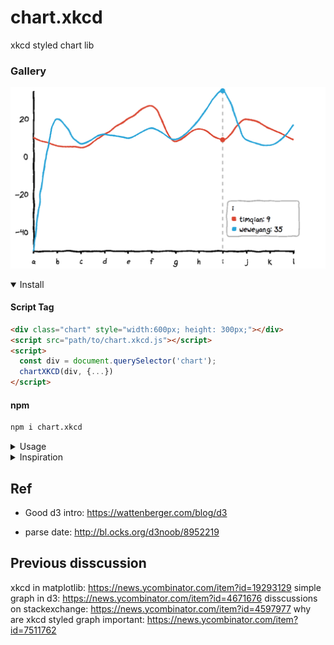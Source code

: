 # chart.xkcd

xkcd styled chart lib

### Gallery

![](https://raw.githubusercontent.com/timqian/images/master/20190812085940.png)

<details open>

<summary>Install</summary>

#### Script Tag

```html
<div class="chart" style="width:600px; height: 300px;"></div>
<script src="path/to/chart.xkcd.js"></script>
<script>
  const div = document.querySelector('chart');
  chartXKCD(div, {...})
</script>
```

#### npm

```bash
npm i chart.xkcd
```

</details>

<details>
<summary>Usage</summary>

```js
import Chart from 'chart.xkcd';


```

</details>


<details>
<summary>Inspiration</summary>

https://github.com/imkevinxu/xkcdgraphs

I made an xkcd styled chart library

https://github.com/ipython/xkcd-font

Inspirations:

![](https://imgs.xkcd.com/comics/escalators.png)
![](https://imgs.xkcd.com/comics/hipsters_2x.png)
![](https://imgs.xkcd.com/comics/self_description.png)
![](http://i.imgur.com/EoSJz2j.png)
![](https://external-preview.redd.it/9-yb-n3bk5a5ei7Iq4mH4MHl6paULBrpgSX1sx7BNFI.png?auto=webp&s=e731d1de0c11eae6ea284be82b71415e738ef3f7)
![](https://www.explainxkcd.com/wiki/images/2/24/curve_fitting.png)
![](http://xkcdsw.com/content/img/913.png)
![](https://imgs.xkcd.com/comics/cat_proximity.png)
![](https://www.explainxkcd.com/wiki/images/5/58/dangers.png)
![](https://www.explainxkcd.com/wiki/images/1/1b/efficiency.png)

</details>


## Ref

- Good d3 intro: https://wattenberger.com/blog/d3

- parse date: http://bl.ocks.org/d3noob/8952219
## Previous disscussion

xkcd in matplotlib: https://news.ycombinator.com/item?id=19293129
simple graph in d3: https://news.ycombinator.com/item?id=4671676
disscussions on stackexchange: https://news.ycombinator.com/item?id=4597977
why are xkcd styled graph important: https://news.ycombinator.com/item?id=7511762